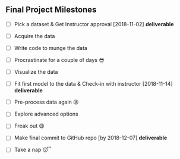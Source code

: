 Final Project Milestones
------

- [ ] Pick a dataset & Get Instructor approval [2018-11-02] __deliverable__
- [ ] Acquire the data 
- [ ] Write code to munge the data 
- [ ] Procrastinate for a couple of days 😎 
- [ ] Visualize the data 
- [ ] Fit first model to the data & Check-in with instructor [2018-11-14] __deliverable__
- [ ] Pre-process data again 😜
- [ ] Explore advanced options
- [ ] Freak out 😩 
- [ ] Make final commit to GitHub repo [by 2018-12-07] __deliverable__
- [ ] Take a nap 😴 


